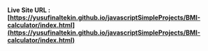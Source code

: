 #### Live Site URL : [https://yusufinaltekin.github.io/javascriptSimpleProjects/BMI-calculator/index.html](https://yusufinaltekin.github.io/javascriptSimpleProjects/BMI-calculator/index.html)
